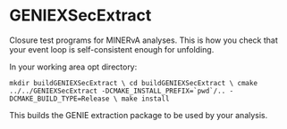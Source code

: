 # GENIEXSecExtract
Closure test programs for MINERvA analyses.  This is how you check that your event loop is self-consistent enough for unfolding.

In your working area opt directory:

``mkdir buildGENIEXSecExtract \
cd buildGENIEXSecExtract \
cmake ../../GENIEXSecExtract -DCMAKE_INSTALL_PREFIX=`pwd`/.. -DCMAKE_BUILD_TYPE=Release \
make install``


This builds the GENIE extraction package to be used by your analysis. 
